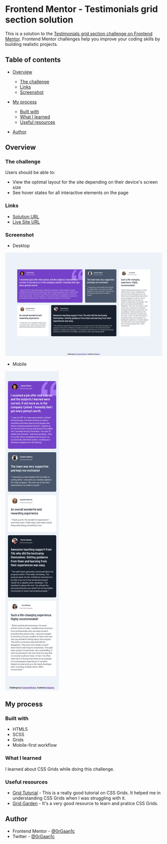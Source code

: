 # Frontend Mentor - Testimonials grid section solution

This is a solution to the [Testimonials grid section challenge on Frontend Mentor](https://www.frontendmentor.io/challenges/testimonials-grid-section-Nnw6J7Un7). Frontend Mentor challenges help you improve your coding skills by building realistic projects.

## Table of contents

- [Overview](#overview)
  - [The challenge](#the-challenge)
  - [Links](#links)
  - [Screenshot](#screenshot)
- [My process](#my-process)

  - [Built with](#built-with)
  - [What I learned](#what-i-learned)
  - [Useful resources](#useful-resources)

- [Author](#author)

## Overview

### The challenge

Users should be able to:

- View the optimal layout for the site depending on their device's screen size
- See hover states for all interactive elements on the page

### Links

- [Solution URL](https://github.com/0rGaan1c/FrontEndMentor_Challenges/tree/main/testimonials-grid-section)
- [Live Site URL](https://testimonials-grid-section-organic.netlify.app/)

### Screenshot

- Desktop

![Desktop Screnshot](./desktop.png)

- Mobile

![mobile screenshot](./mobile.png)

## My process

### Built with

- HTML5
- SCSS
- Grids
- Mobile-first workflow

### What I learned

I learned about CSS Grids while doing this challenge.

### Useful resources

- [Grid Tutorial](https://www.youtube.com/watch?v=68O6eOGAGqA&t=662s) - This is a really good tutorial on CSS Grids. It helped me in understanding CSS Grids when I was struggling with it.
- [Grid Garden](https://cssgridgarden.com/) - It's a very good resource to learn and pratice CSS Grids.

## Author

- Frontend Mentor - [@0rGaan1c](https://www.frontendmentor.io/profile/organic-042)
- Twitter - [@0rGaan1c](https://www.twitter.com/0rGaan1c)
